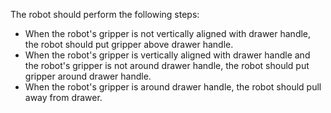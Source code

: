 

The robot should perform the following steps: 
- When the robot's gripper is not vertically aligned with drawer handle, the robot should put gripper above drawer handle.
- When the robot's gripper is vertically aligned with drawer handle and the robot's gripper is not around drawer handle, the robot should put gripper around drawer handle.
- When the robot's gripper is around drawer handle, the robot should pull away from drawer.